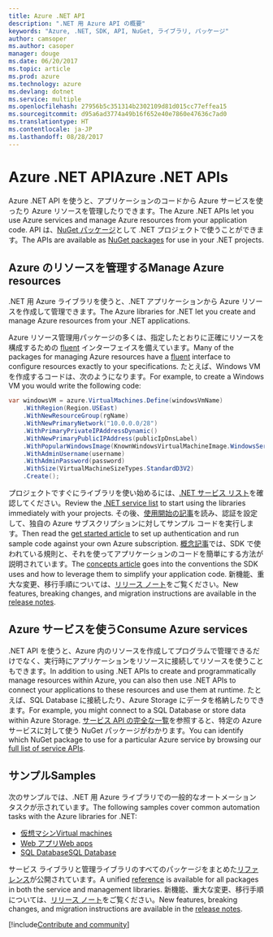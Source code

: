 ```yaml
---
title: Azure .NET API
description: ".NET 用 Azure API の概要"
keywords: "Azure, .NET, SDK, API, NuGet, ライブラリ, パッケージ"
author: camsoper
ms.author: casoper
manager: douge
ms.date: 06/20/2017
ms.topic: article
ms.prod: azure
ms.technology: azure
ms.devlang: dotnet
ms.service: multiple
ms.openlocfilehash: 27956b5c351314b2302109d81d015cc77effea15
ms.sourcegitcommit: d95a6ad3774a49b16f652e40e7860e47636c7ad0
ms.translationtype: HT
ms.contentlocale: ja-JP
ms.lasthandoff: 08/28/2017
---
```

# <a name="azure-net-apis"></a><span data-ttu-id="58343-104">Azure .NET API</span><span class="sxs-lookup"><span data-stu-id="58343-104">Azure .NET APIs</span></span>

<span data-ttu-id="58343-105">Azure .NET API を使うと、アプリケーションのコードから Azure サービスを使ったり Azure リソースを管理したりできます。</span><span class="sxs-lookup"><span data-stu-id="58343-105">The Azure .NET APIs let you use Azure services and manage Azure resources from your application code.</span></span> <span data-ttu-id="58343-106">API は、[NuGet パッケージ](/dotnet/api/overview/azure/)として .NET プロジェクトで使うことができます。</span><span class="sxs-lookup"><span data-stu-id="58343-106">The APIs are available as [NuGet packages](/dotnet/api/overview/azure/) for use in your .NET projects.</span></span> 

## <a name="manage-azure-resources"></a><span data-ttu-id="58343-107">Azure のリソースを管理する</span><span class="sxs-lookup"><span data-stu-id="58343-107">Manage Azure resources</span></span>

<span data-ttu-id="58343-108">.NET 用 Azure ライブラリを使うと、.NET アプリケーションから Azure リソースを作成して管理できます。</span><span class="sxs-lookup"><span data-stu-id="58343-108">The Azure libraries for .NET let you create and manage Azure resources from your .NET applications.</span></span>

<span data-ttu-id="58343-109">Azure リソース管理用パッケージの多くは、指定したとおりに正確にリソースを構成するための [fluent](dotnet-sdk-azure-concepts.md) インターフェイスを備えています。</span><span class="sxs-lookup"><span data-stu-id="58343-109">Many of the packages for managing Azure resources have a [fluent](dotnet-sdk-azure-concepts.md) interface to configure resources exactly to your specifications.</span></span> <span data-ttu-id="58343-110">たとえば、Windows VM を作成するコードは、次のようになります。</span><span class="sxs-lookup"><span data-stu-id="58343-110">For example, to create a Windows VM you would write the following code:</span></span>

```csharp
var windowsVM = azure.VirtualMachines.Define(windowsVmName)
    .WithRegion(Region.USEast)
    .WithNewResourceGroup(rgName)
    .WithNewPrimaryNetwork("10.0.0.0/28")
    .WithPrimaryPrivateIPAddressDynamic()
    .WithNewPrimaryPublicIPAddress(publicIpDnsLabel)
    .WithPopularWindowsImage(KnownWindowsVirtualMachineImage.WindowsServer2012R2Datacenter)
    .WithAdminUsername(username)
    .WithAdminPassword(password)
    .WithSize(VirtualMachineSizeTypes.StandardD3V2)
    .Create();
 ```

<span data-ttu-id="58343-111">プロジェクトですぐにライブラリを使い始めるには、[.NET サービス リスト](/dotnet/api/overview/azure/)を確認してください。</span><span class="sxs-lookup"><span data-stu-id="58343-111">Review the [.NET service list](/dotnet/api/overview/azure/) to start using the libraries immediately with your projects.</span></span> <span data-ttu-id="58343-112">その後、[使用開始の記事](dotnet-sdk-azure-get-started.md)を読み、認証を設定して、独自の Azure サブスクリプションに対してサンプル コードを実行します。</span><span class="sxs-lookup"><span data-stu-id="58343-112">Then read the [get started article](dotnet-sdk-azure-get-started.md) to set up authentication and run sample code against your own Azure subscription.</span></span>  <span data-ttu-id="58343-113">[概念記事](dotnet-sdk-azure-concepts.md)では、SDK で使われている規則と、それを使ってアプリケーションのコードを簡単にする方法が説明されています。</span><span class="sxs-lookup"><span data-stu-id="58343-113">The [concepts article](dotnet-sdk-azure-concepts.md) goes into the conventions the SDK uses and how to leverage them to simplify your application code.</span></span> <span data-ttu-id="58343-114">新機能、重大な変更、移行手順については、[リリース ノート](dotnet-sdk-azure-release-notes.md)をご覧ください。</span><span class="sxs-lookup"><span data-stu-id="58343-114">New features, breaking changes, and migration instructions are available in the [release notes](dotnet-sdk-azure-release-notes.md).</span></span>

## <a name="consume-azure-services"></a><span data-ttu-id="58343-115">Azure サービスを使う</span><span class="sxs-lookup"><span data-stu-id="58343-115">Consume Azure services</span></span>

<span data-ttu-id="58343-116">.NET API を使うと、Azure 内のリソースを作成してプログラムで管理できるだけでなく、実行時にアプリケーションをリソースに接続してリソースを使うこともできます。</span><span class="sxs-lookup"><span data-stu-id="58343-116">In addition to using .NET APIs to create and programmatically manage resources within Azure, you can also then use .NET APIs to connect your applications to these resources and use them at runtime.</span></span>  <span data-ttu-id="58343-117">たとえば、SQL Database に接続したり、Azure Storage にデータを格納したりできます。</span><span class="sxs-lookup"><span data-stu-id="58343-117">For example, you might connect to a SQL Database or store data within Azure Storage.</span></span>  <span data-ttu-id="58343-118">[サービス API の完全な一覧](/dotnet/api/overview/azure/)を参照すると、特定の Azure サービスに対して使う NuGet パッケージがわかります。</span><span class="sxs-lookup"><span data-stu-id="58343-118">You can identify which NuGet package to use for a particular Azure service by browsing our [full list of service APIs](/dotnet/api/overview/azure/).</span></span>  

## <a name="samples"></a><span data-ttu-id="58343-119">サンプル</span><span class="sxs-lookup"><span data-stu-id="58343-119">Samples</span></span>

<span data-ttu-id="58343-120">次のサンプルでは、.NET 用 Azure ライブラリでの一般的なオートメーション タスクが示されています。</span><span class="sxs-lookup"><span data-stu-id="58343-120">The following samples cover common automation tasks with the Azure libraries for .NET:</span></span>

- [<span data-ttu-id="58343-121">仮想マシン</span><span class="sxs-lookup"><span data-stu-id="58343-121">Virtual machines</span></span>](dotnet-sdk-azure-virtual-machine-samples.md)
- [<span data-ttu-id="58343-122">Web アプリ</span><span class="sxs-lookup"><span data-stu-id="58343-122">Web apps</span></span>](dotnet-sdk-azure-web-apps-samples.md)
- [<span data-ttu-id="58343-123">SQL Database</span><span class="sxs-lookup"><span data-stu-id="58343-123">SQL Database</span></span>](dotnet-sdk-azure-sql-database-samples.md)

<span data-ttu-id="58343-124">サービス ライブラリと管理ライブラリのすべてのパッケージをまとめた[リファレンス](/dotnet/api/overview/azure/?view=azure-dotnet)が公開されています。</span><span class="sxs-lookup"><span data-stu-id="58343-124">A unified [reference](/dotnet/api/overview/azure/?view=azure-dotnet) is available for all packages in both the service and management libraries.</span></span> <span data-ttu-id="58343-125">新機能、重大な変更、移行手順については、[リリース ノート](dotnet-sdk-azure-release-notes.md)をご覧ください。</span><span class="sxs-lookup"><span data-stu-id="58343-125">New features, breaking changes, and migration instructions are available in the [release notes](dotnet-sdk-azure-release-notes.md).</span></span>

[!include[Contribute and community](includes/contribute.md)]
